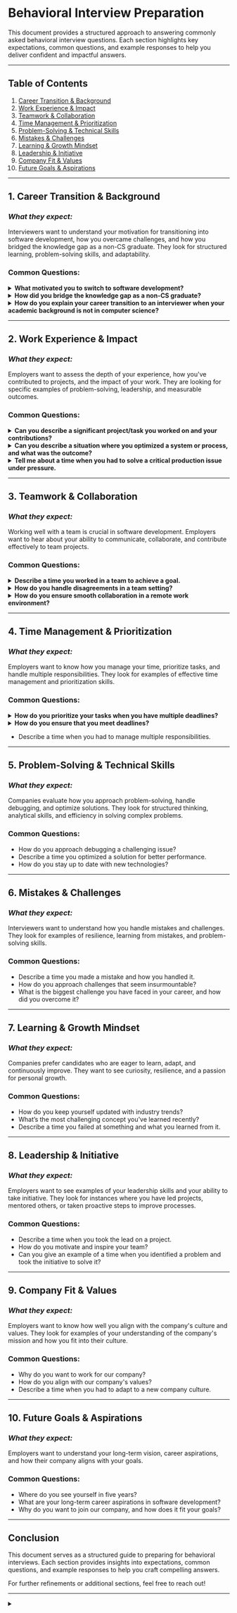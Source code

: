 # Behavioral Interview Preparation

This document provides a structured approach to answering commonly asked behavioral interview questions. Each section highlights key expectations, common questions, and example responses to help you deliver confident and impactful answers.

---

## **Table of Contents**

1. [Career Transition & Background](#1-career-transition--background)
2. [Work Experience & Impact](#2-work-experience--impact)
3. [Teamwork & Collaboration](#3-teamwork--collaboration)
4. [Time Management & Prioritization](#4-time-management--prioritization)
5. [Problem-Solving & Technical Skills](#5-problem-solving--technical-skills)
6. [Mistakes & Challenges](#6-mistakes--challenges)
7. [Learning & Growth Mindset](#7-learning--growth-mindset)
8. [Leadership & Initiative](#8-leadership--initiative)
9. [Company Fit & Values](#9-company-fit--values)
10. [Future Goals & Aspirations](#10-future-goals--aspirations)

---

## **1. Career Transition & Background**

### _What they expect:_

Interviewers want to understand your motivation for transitioning into software development, how you overcame challenges, and how you bridged the knowledge gap as a non-CS graduate. They look for structured learning, problem-solving skills, and adaptability.

### **Common Questions:**

<details>
  <summary><b>What motivated you to switch to software development?</b></summary>
  
During my college years, I had the opportunity to take a computer class where I was introduced to flow chart and basic programming concepts. I found it fascinating how a few lines of code could create logic and automate tasks. Around the same time, I noticed my friends exploring web development and building websites, which sparked my curiosity even further.

What truly motivated me to pursue software development was realizing how deeply integrated software is in our daily lives. From the moment we wake up to the time we go to bed, we interact with countless applications that enhance productivity, communication, and entertainment. The idea of building something impactful—something that could help millions, if not billions, of people—resonated with me. This drive pushed me to explore software industry more seriously.

However, the transition wasn’t easy. One of the biggest challenges I faced early on was debugging. Initially, error messages seemed cryptic, and I struggled to identify the root cause of issues. I often found myself stuck for hours on small mistakes. But over time, through rigorous practice, and learning effective debugging techniques, I improved significantly. I started leveraging systematic debugging strategies like stress debugging to overcome these hurdles. This experience not only made me a better problem solver but also strengthened my persistence and ability to learn independently.

</details>

<details>
  <summary><b>How did you bridge the knowledge gap as a non-CS graduate?</b></summary>

Coming from a non-CS background, I knew I had to put in extra effort to bridge the knowledge gap and compete with CS graduates. My journey began with a strong focus on building a solid foundation in programming and computer science fundamentals. I enrolled in rigorous bootcamps like Programming Hero and Phitron, where I mastered core concepts such as data structures, algorithms, object-oriented programming, and database management. These programs not only taught me the theory but also gave me hands-on experience through projects and coding challenges.

To further strengthen my skills, I immersed myself in competitive programming platforms like Codeforces and CodeChef. Solving over 1000 problems helped me develop a problem-solving mindset and improve my analytical thinking ability. I also made it a point to learn from open-source projects, online tutorials, and tech communities like Stack Overflow and GitHub. This allowed me to understand real-world applications of the concepts I was learning.

Additionally, I focused on building practical projects to apply my knowledge. For example, I developed full-stack applications like Jobster and an Employee Management System, which helped me understand system design, API integration, and database management. These projects not only filled the gaps in my knowledge but also gave me the confidence to work on complex systems.

Finally, I embraced a growth mindset. I knew that learning in tech is a continuous process, so I made it a habit to stay updated with industry trends and best practices. By combining structured learning, hands-on practice, and a relentless drive to improve, I was able to bridge the knowledge gap and compete effectively with CS graduates.

</details>

<details>
  <summary><b>How do you explain your career transition to an interviewer when your academic background is not in computer science?</b></summary>

While my academic background is not in computer science, my transition into software development has been driven by passion, dedication, and a structured learning approach. My interest in coding began in college, where I was introduced to programming. As I explored more, I became fascinated by the problem-solving aspect of software development and its real-world impact.

To bridge the gap, I enrolled in structured bootcamps like Programming Hero and Phitron, where I gained a strong foundation in programming, data structures, algorithms, and web development. These programs provided both theoretical knowledge and hands-on experience through projects and coding challenges.

I also supplemented my learning through self-study and competitive programming. By solving over 1000+ problems on platforms like Codeforces and CodeChef, I honed my algorithmic thinking and problem-solving skills. Additionally, I built projects such as **Jobster** (a job recruiting application) and an **Employee Management System**, which deepened my understanding of system design, API integration, and database management.

What differentiates me is my ability to learn quickly and adapt to new challenges. My non-CS background has given me a unique problem-solving perspective and strong self-discipline. My transition into software development reflects my commitment to continuous learning and growth, making me confident in my ability to contribute effectively as a software engineer.

</details>

---

## **2. Work Experience & Impact**

### _What they expect:_

Employers want to assess the depth of your experience, how you've contributed to projects, and the impact of your work. They are looking for specific examples of problem-solving, leadership, and measurable outcomes.

### **Common Questions:**

<details>
  <summary><b>Can you describe a significant project/task you worked on and your contributions?</b></summary>

### Story 1

#### Situation:

When I joined the company, the backend system had nearly 200 unresolved backlog issues, primarily in the Restaurant Module. Shortly after, a junior backend engineer resigned, leaving only me and a senior engineer to handle these issues. The module was unstable, and the company needed it to be production-ready as soon as possible.

#### Task:

My responsibility was to fix as many backend issues as possible and ensure the Restaurant Module was stable and ready for release.

#### Action:

To achieve this, I took a structured approach:

- Prioritized critical issues based on impact and urgency.
- Analyzed logs and debugging tools to efficiently identify root causes.
- Refactored inefficient code and optimized queries to enhance system performance.
- Collaborated with the senior engineer to ensure long-term maintainability.

#### Result:

Within 3 to 4 months, I successfully resolved over 100 critical issues, improving 30% system stability. As a result, the Restaurant Module became production-ready, allowing the company to move forward with its planned release.

### Story 2

#### Situation:

"In my previous role, I was tasked with improving the performance of dashboard APIs in the Shopout module. These APIs were not functioning properly due to complex data aggregation requirements, which were causing slow response times and inefficiencies."

#### Task:

"My responsibility was to optimize these APIs by streamlining the data aggregation process and ensuring they performed efficiently."

#### Action:

"To tackle this, I started by thoroughly reviewing MongoDB’s documentation to understand industry standards and best practices. I then analyzed the data flow to identify bottlenecks and visualize how the data was being processed. Based on this analysis, I rewrote the aggregation code syntax, ensuring it was both efficient and maintainable. To validate my work, I collaborated with senior developers and used tools like ChatGPT for code reviews and feedback."

#### Result:

"As a result of these optimizations, the dashboard APIs became significantly faster and more reliable. The response times improved by 30%, ensuring maintainability. This not only enhanced the user experience but also reduced the load on our backend systems, contributing to overall system stability."

</details>

<details>
  <summary><b>Can you describe a situation where you optimized a system or process, and what was the outcome?</b></summary>

#### Situation:

"The Restaurant API in our system was experiencing high latency due to inefficient query execution and unnecessary computations. This led to slow response times, affecting the user experience and overall system performance. Recognizing the impact, I proposed an API optimization initiative to the Product Manager to improve its efficiency."

#### Task:

"My primary objective was to reduce API latency significantly and ensure faster response times while maintaining data accuracy and system reliability."

#### Action:

"I took a structured approach to optimize the API:

- Conducted a thorough code review to identify performance bottlenecks.
- Removed unnecessary calculations and redundant processing to streamline execution.
- Optimized database queries by leveraging indexing and efficient query structures to reduce retrieval time.
- Tested performance improvements using real-world load scenarios to validate the changes."

#### Result:

"As a result, the API response time improved by nearly 50%, significantly enhancing system efficiency. This optimization not only improved user experience but also reduced server load, allowing the system to handle more requests seamlessly. The solution provided long-term scalability and maintainability, aligning with business goals."

</details>

<details>
  <summary><b>Tell me about a time when you had to solve a critical production issue under pressure.</b></summary>

Comming Soon...

</details>

---

## **3. Teamwork & Collaboration**

### _What they expect:_

Working well with a team is crucial in software development. Employers want to hear about your ability to communicate, collaborate, and contribute effectively to team projects.

### **Common Questions:**

<details>
  <summary>
    <b>Describe a time you worked in a team to achieve a goal.</b>
  </summary>

**Situation:**  
While working on restaurant module, I was responsible for developing the **waiter module** to ensure the project was completed on time.

**Task:**  
My main responsibility was to **design and develop the waiter-related APIs**, collaborating closely with the **Android developer**, who was responsible for the frontend.

**Action:**  
After thoroughly understanding the **waiter module** requirements, I analyzed and designed the necessary APIs that would support the required functionalities. I then discussed my approach with the senior backend engineer to get his feedback and **ensure alignment with existing system architecture**. Once finalized, I proceeded with the development, focusing on **low-latency responses** and a structured API pattern to maintain efficiency and scalability. Throughout the process, I collaborated with the Android developer to ensure API integration. Our dedication to delivering the system was so high that I still can remember we even worked beyond regular hours to refine the module and meet all business needs.

**Result:**  
By maintaining clear communication, thorough planning, and efficient execution, I successfully developed and integrated the **waiter module** on time. The final implementation was **highly reliable and performant**, ensuring smooth operations for the restaurant staff.

</details>

<details>
  <summary>
    <b>How do you handle disagreements in a team setting?</b>
  </summary>

#### Theoretical approach

I handle disagreements in a team setting by focusing on **constructive communication, collaboration, and problem-solving**:

1. **Active Listening & Understanding** – I start by listening carefully to all perspectives without bias to understand the root of the disagreement.
2. **Clarifying Objectives** – I ensure that everyone is aligned on the common goal and business requirements, which helps shift the focus from personal opinions to objective solutions.
3. **Encouraging Open Discussion** – I facilitate a respectful discussion where all team members can express their viewpoints and concerns while maintaining professionalism.
4. **Proposing & Evaluating Solutions** – I analyze different approaches, weighing their pros and cons based on feasibility, performance, and long-term impact.
5. **Seeking Feedback & Compromise** – If needed, I involve senior engineers or stakeholders for insights and work toward a **data-driven, practical compromise**.
6. **Focusing on Team Growth** – I ensure that, even after a disagreement, the team remains collaborative and motivated, treating it as a learning experience.

By following this approach, I maintain a positive team dynamic and ensure that disagreements lead to **better decisions and stronger teamwork** rather than conflict.

#### Story approach

**Situation:**
"During the development of the Waiter Module, the Android developer proposed adding a feature that was outside the project’s scope. While the feature was interesting, it wasn’t aligned with the current business requirements and would have delayed our timeline."

**Task:**
"My responsibility was to address this request while ensuring that my high-priority tasks, which were critical to the project’s success, were not compromised."

**Action:**
"I initiated a respectful and open conversation with the developer to understand their perspective. I explained the urgency of my current tasks and how adding the new feature could impact the project timeline. I made sure to acknowledge the value of their suggestion and documented it for future consideration. I also proposed revisiting the idea in the next sprint or after the current deliverables were completed."

**Result:**
"This approach not only maintained a positive working relationship but also ensured that we stayed on track to meet our deadlines. The developer appreciated the transparency, and we were able to focus on delivering the core functionalities without unnecessary delays."

</details>

<details>
  <summary>
    <b>How do you ensure smooth collaboration in a remote work environment?</b>
  </summary>

#### Theoretical Approach

I ensure smooth collaboration in a remote work environment by following a structured and transparent approach:

**Action:**

1. **Agile Sprint Planning & Task Tracking:**

   - Conducting a **1-2 week (or relavant timeline) sprint cycle**, selecting tasks from the backlog and setting clear targets for each sprint.
   - Use **Zira (Kanban board)** to track task progress, ensuring visibility and accountability.

2. **Daily Stand-ups & Dependency Management:**

   - Hold **daily stand-up meetings** to report progress, discuss blockers, and ensure alignment within the team.

3. **Effective Communication & Real-time Collaboration:**
   - Use **Slack for direct messaging** and quick issue resolution.
   - When more detailed discussions needed, leverage **Google Meet** for video calls and screen sharing to clarify technical details efficiently.

By implementing these strategies, I ensure efficient communication and well-connected team leading to optimized work environment with high productivity. 🚀

#### Story Approach

**Situation:** At **Immabeme Solution Ltd.,** our team worked in a remote setup, developing and maintaining a restaurant management system. Ensuring **efficient collaboration** was crucial to keep the development cycle smooth and productive.

**Action:**

1. **Agile Sprint Planning & Task Tracking:**

   - We followed a **1-2 week sprint cycle**, selecting tasks from the backlog and setting clear targets for each sprint.
   - Used **Zira (Kanban board)** to track task progress, ensuring visibility and accountability.

2. **Daily Stand-ups & Dependency Management:**

   - Held **daily stand-up meetings** to report progress, discuss blockers, and ensure alignment within the team.
   - Whenever we encountered **dependencies**, we proactively communicated through **Slack** to resolve them quickly.

3. **Effective Communication & Real-time Collaboration:**
   - Used **Slack for direct messaging** and quick issue resolution.
   - When more detailed discussions were needed, we leveraged **Google Meet** for video calls and screen sharing to clarify technical details efficiently.

**Result:**

- The structured **Kanban tracking ensured transparency**, reducing delays and improving task completion rates.
- **Daily stand-ups and instant communication** helped identify and resolve blockers faster.
- The combination of **Slack and Google Meet fostered strong collaboration**, leading to a **more productive and well-connected remote team**.

</details>

---

## **4. Time Management & Prioritization**

### _What they expect:_

Employers want to know how you manage your time, prioritize tasks, and handle multiple responsibilities. They look for examples of effective time management and prioritization skills.

### **Common Questions:**

<details>
  <summary>
    <b>How do you prioritize your tasks when you have multiple deadlines? </b>
  </summary>

When managing multiple deadlines, I prioritize tasks using a structured approach to ensure efficiency and timely completion. Here’s my typical process:

1. **Assess Deadlines and Urgency** – I list all tasks and categorize them based on their due dates and criticality. Urgent and high-impact tasks come first.

2. **Estimate Effort and Complexity** – I break down each task into smaller steps and estimate how much time and effort each will take.

3. **Use the Eisenhower Matrix** – I classify tasks as:

   - **Urgent & Important** → Do these immediately.
   - **Important but Not Urgent** → Schedule them strategically.
   - **Urgent but Not Important** → Delegate if possible.
   - **Neither Urgent nor Important** → Deprioritize or eliminate.

4. **Time Blocking & Scheduling** – I allocate dedicated time slots for each task using calendars or productivity tools, ensuring I balance workload effectively.

5. **Work on High-Impact Tasks First (MIT Approach)** – I tackle the most important and high-impact tasks during peak productivity hours.

6. **Avoid Multitasking** – I focus on completing one task at a time to maintain quality and efficiency.

7. **Regular Check-Ins & Adjustments** – I review progress daily, adjust priorities if needed, and ensure I’m on track with deadlines.

</details>

<details>
  <summary>
    <b>How do you ensure that you meet deadlines?</b>
  </summary>
  I ensure that I meet deadlines by following a structured approach:

- **Planning & Prioritization** – I start by listing down core tasks/projects, identifying their scope and complexity, later on, organize based on their priority.
- **Breaking Down Work** – I divide the tasks/projects into smaller, manageable subtasks with clear deliverables.
- **Setting Deadlines & Buffer Time** – Each subtask is assigned a deadline, ensuring there's backup time to handle unexpected delays.
- **Using Productivity Techniques** – I optimize my work environment for deep work and apply the Pomodoro technique to maintain focus and avoid burnout.
- **Tracking & Adjusting** – I maintain a to-do list and use a Kanban board to track progress, ensuring transparency and timely adjustments when needed.

This approach helps me stay organized, maintain efficiency, and consistently meet deadlines.

</details>

- Describe a time when you had to manage multiple responsibilities.

---

## **5. Problem-Solving & Technical Skills**

### _What they expect:_

Companies evaluate how you approach problem-solving, handle debugging, and optimize solutions. They look for structured thinking, analytical skills, and efficiency in solving complex problems.

### **Common Questions:**

- How do you approach debugging a challenging issue?
- Describe a time you optimized a solution for better performance.
- How do you stay up to date with new technologies?

---

## **6. Mistakes & Challenges**

### _What they expect:_

Interviewers want to understand how you handle mistakes and challenges. They look for examples of resilience, learning from mistakes, and problem-solving skills.

### **Common Questions:**

- Describe a time you made a mistake and how you handled it.
- How do you approach challenges that seem insurmountable?
- What is the biggest challenge you have faced in your career, and how did you overcome it?

---

## **7. Learning & Growth Mindset**

### _What they expect:_

Companies prefer candidates who are eager to learn, adapt, and continuously improve. They want to see curiosity, resilience, and a passion for personal growth.

### **Common Questions:**

- How do you keep yourself updated with industry trends?
- What’s the most challenging concept you’ve learned recently?
- Describe a time you failed at something and what you learned from it.

---

## **8. Leadership & Initiative**

### _What they expect:_

Employers want to see examples of your leadership skills and your ability to take initiative. They look for instances where you have led projects, mentored others, or taken proactive steps to improve processes.

### **Common Questions:**

- Describe a time when you took the lead on a project.
- How do you motivate and inspire your team?
- Can you give an example of a time when you identified a problem and took the initiative to solve it?

---

## **9. Company Fit & Values**

### _What they expect:_

Employers want to know how well you align with the company's culture and values. They look for examples of your understanding of the company's mission and how you fit into their culture.

### **Common Questions:**

- Why do you want to work for our company?
- How do you align with our company's values?
- Describe a time when you had to adapt to a new company culture.

---

## **10. Future Goals & Aspirations**

### _What they expect:_

Employers want to understand your long-term vision, career aspirations, and how their company aligns with your goals.

### **Common Questions:**

- Where do you see yourself in five years?
- What are your long-term career aspirations in software development?
- Why do you want to join our company, and how does it fit your goals?

---

## **Conclusion**

This document serves as a structured guide to preparing for behavioral interviews. Each section provides insights into expectations, common questions, and example responses to help you craft compelling answers.

For further refinements or additional sections, feel free to reach out!

---

<!-- template -->

<details>
  <summary>
    <b></b>
  </summary>

</details>
